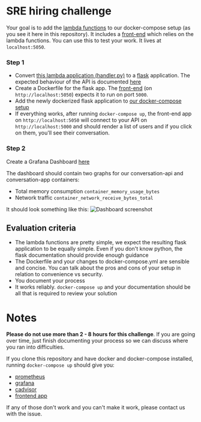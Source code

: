 # SRE hiring challenge
Your goal is to add the [lambda functions](https://github.com/tamediadigital/conversation-echo-api) to our docker-compose setup (as you see it here in this repository). It includes a [front-end](https://github.com/tamediadigital/hiring-challenges/tree/master/sre-hiring-challenge/conversation-app) which relies on the lambda functions. You can use this to test your work. It lives at `localhost:5050`.

### Step 1
- Convert [this lambda application (handler.py)](https://github.com/tamediadigital/conversation-echo-api) to a [flask](https://palletsprojects.com/p/flask/) application.
The expected behaviour of the API is documented [here](https://petstore.swagger.io/?url=https://raw.githubusercontent.com/tamediadigital/hiring-challenges/master/conversation-frontend-challenge/api.yaml)
- Create a Dockerfile for the flask app. The [front-end](https://github.com/tamediadigital/hiring-challenges/tree/master/sre-hiring-challenge/conversation-app) (on `http://localhost:5050`) expects it to run on port `5000`.
- Add the newly dockerized flask application to [our docker-compose setup](docker-compose.yml)
- If everything works, after running `docker-compose up`, the front-end app on `http://localhost:5050` will connect to your API on `http://localhost:5000` and should render a list of users and if you click on them, you'll see their conversation.

### Step 2
Create a Grafana Dashboard [here](http://localhost:3000)


The dashboard should contain two graphs for our conversation-api and conversation-app containers:
- Total memory consumption `container_memory_usage_bytes`
- Network traffic `container_network_receive_bytes_total`

It should look something like this:
![Dashboard screenshot](https://github.com/tamediadigital/hiring-challenges/blob/master/sre-hiring-challenge/grafana/dashboard-screenshot.png?raw=true)

## Evaluation criteria
- The lambda functions are pretty simple, we expect the resulting flask application to be equally simple. Even if you don't know python, the flask documentation should provide enough guidance
- The Dockerfile and your changes to docker-compose.yml are sensible and concise. You can talk about the pros and cons of your setup in relation to convenience vs security.
- You document your process
- It works reliably. `docker-compose up` and your documentation should be all that is required to review your solution

# Notes
__Please do not use more than 2 - 8 hours for this challenge__. If you are going over time, just finish documenting your process so we can discuss where you ran into difficulties.


If you clone this repository and have docker and docker-compose installed, running `docker-compose up` should give you:
- [prometheus](http://localhost:9090)
- [grafana](http://localhost:3000)
- [cadvisor](http://localhost:8080)
- [frontend app](http://localhost:5050)

If any of those don't work and you can't make it work, please contact us with the issue.
